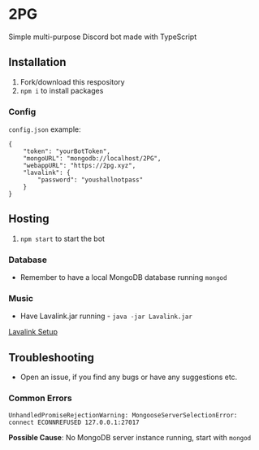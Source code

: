 # 2PG
Simple multi-purpose Discord bot made with TypeScript

## Installation
1) Fork/download this respository
2) `npm i` to install packages

### Config
`config.json` example:
```
{
    "token": "yourBotToken",
    "mongoURL": "mongodb://localhost/2PG",
    "webappURL": "https://2pg.xyz",
    "lavalink": {
        "password": "youshallnotpass"
    }
}
```


## Hosting
1) `npm start` to start the bot

### Database
- Remember to have a local MongoDB database running `mongod`

### Music
- Have Lavalink.jar running - `java -jar Lavalink.jar`

[Lavalink Setup](https://github.com/Frederikam/Lavalink#server-configuration)

## Troubleshooting
- Open an issue, if you find any bugs or have any suggestions etc.

### Common Errors
`UnhandledPromiseRejectionWarning: MongooseServerSelectionError: connect ECONNREFUSED 127.0.0.1:27017`

**Possible Cause**: No MongoDB server instance running, start with `mongod`
